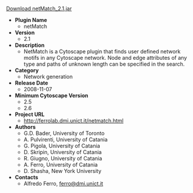 <a href="netMatch_2.1.jar">Download netMatch_2.1.jar</a>

* __Plugin Name__
  * netMatch
* __Version__
  * 2.1
* __Description__
  * NetMatch is a Cytoscape plugin that finds user defined network motifs in any Cytoscape network. Node and edge attributes of any type and paths of unknown length can be specified in the search.
* __Category__
  * Network generation
* __Release Date__
  * 2008-11-07
* __Minimum Cytoscape Version__
  * 2.5
  * 2.6
* __Project URL__
  * http://ferrolab.dmi.unict.it/netmatch.html
* __Authors__
  * G.D. Bader, University of Toronto
  * A. Pulvirenti, University of Catania
  * G. Pigola, University of Catania
  * D. Skripin, University of Catania
  * R. Giugno, University of Catania
  * A. Ferro, University of Catania
  * D. Shasha, New York University
* __Contacts__
  * Alfredo Ferro, ferro@dmi.unict.it
